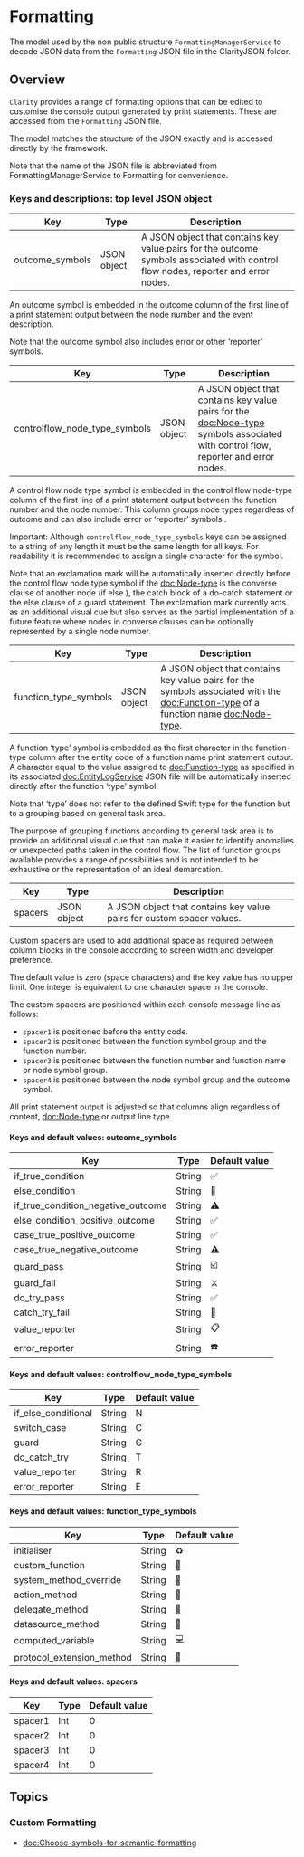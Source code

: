 # Formatting

The model used by the non public structure `FormattingManagerService` to decode JSON data from the `Formatting` JSON file in the ClarityJSON folder.

## Overview

``Clarity`` provides a range of formatting options that can be edited to customise the console output generated by print statements. These are accessed from the `Formatting` JSON file.

The model matches the structure of the JSON exactly and is accessed directly by the framework.

Note that the name of the JSON file is abbreviated from FormattingManagerService to Formatting for convenience.

### Keys and descriptions: top level JSON object
| Key             | Type        | Description                                                  |
| --------------- | ----------- | ------------------------------------------------------------ |
| outcome_symbols | JSON object | A JSON object that contains key value pairs for the outcome symbols associated with control flow nodes, reporter and error nodes. |

An outcome symbol is embedded in the outcome column of the first line of a print statement output between the node number and the event description. 

Note that the outcome symbol also includes error or other ‘reporter’ symbols.

| Key                           | Type        | Description                                                  |
| ----------------------------- | ----------- | ------------------------------------------------------------ |
| controlflow_node_type_symbols | JSON object | A JSON object that contains key value pairs for the <doc:Node-type> symbols associated with control flow, reporter and error nodes. |

A control flow node type symbol is embedded in the control flow node-type column of the first line of a print statement output between the function number and the node number. This column groups node types regardless of outcome and can also include error or ‘reporter’ symbols .

Important: Although `controlflow_node_type_symbols` keys can be assigned to a string of any length it must be the same length for all keys. For readability it is recommended to assign a single character for the symbol.

Note that an exclamation mark will be automatically inserted directly before the control flow node type symbol if the <doc:Node-type> is the converse clause of another node (if else ), the catch block of a do-catch statement or the else clause of a guard statement. The exclamation mark currently acts as an additional visual cue but also serves as the partial implementation of a future feature where nodes in converse clauses can be optionally represented by a single node number.

| Key                   | Type        | Description                                                  |
| --------------------- | ----------- | ------------------------------------------------------------ |
| function_type_symbols | JSON object | A JSON object that contains key value pairs for the symbols associated with the <doc:Function-type> of a function name <doc:Node-type>. |

A function ‘type’ symbol is embedded as the first character in the function-type column after the entity code of a function name print statement output. A character equal to the value assigned to <doc:Function-type> as specified in its associated <doc:EntityLogService> JSON file will be automatically inserted directly after the function ‘type’ symbol.

Note that ‘type’ does not refer to the defined Swift type for the function but to a grouping based on general task area.

The purpose of grouping functions according to general task area is to provide an additional visual cue that can make it easier to identify anomalies or unexpected paths taken in the control flow. The list of function groups available provides a range of possibilities and is not intended to be exhaustive or the representation of an ideal demarcation.


| Key     | Type        | Description                                                  |
| ------- | ----------- | ------------------------------------------------------------ |
| spacers | JSON object | A JSON object that contains key value pairs for custom spacer values. |

Custom spacers are used to add additional space as required between column blocks in the console according to screen width and developer preference. 

The default value is zero (space characters) and the key value has no upper limit. One integer is equivalent to one character space in the console.

The custom spacers are positioned within each console message line as follows:

- `spacer1` is positioned before the entity code.
- `spacer2` is positioned between the function symbol group and the function number.
- `spacer3` is positioned between the function number and function name or node symbol group.
- `spacer4` is positioned between the node symbol group and the outcome symbol.

All print statement output is adjusted so that columns align regardless of content, <doc:Node-type> or output line type. 


#### Keys and default values: outcome_symbols

| Key                                | Type   | Default value |
| ---------------------------------- | ------ | ------------- |
| if_true_condition                  | String | ✅             |
| else_condition                     | String | 🔴             |
| if_true_condition_negative_outcome | String | ⚠️             |
| else_condition_positive_outcome    | String | ✅             |
| case_true_positive_outcome         | String | ✅             |
| case_true_negative_outcome         | String | ⚠️             |
| guard_pass                         | String | ☑️             |
| guard_fail                         | String | ⚔️             |
| do_try_pass                        | String | ✅             |
| catch_try_fail                     | String | 🎣             |
| value_reporter                     | String | 📋             |
| error_reporter                     | String | ☎️             |


#### Keys and default values: controlflow_node_type_symbols


| Key                 | Type   | Default value |
| ------------------- | ------ | ------------- |
| if_else_conditional | String | N             |
| switch_case         | String | C             |
| guard               | String | G             |
| do_catch_try        | String | T             |
| value_reporter      | String | R             |
| error_reporter      | String | E             |



#### Keys and default values: function_type_symbols

| Key                       | Type   | Default value |
| ------------------------- | ------ | ------------- |
| initialiser               | String | ♻️             |
| custom_function           | String | 🏓             |
| system_method_override    | String | 🍏             |
| action_method             | String | 🎯             |
| delegate_method           | String | 🔮             |
| datasource_method         | String | 📀             |
| computed_variable         | String | 💻             |
| protocol_extension_method | String | 🧩             |


#### Keys and default values: spacers

| Key     | Type | Default value |
| ------- | ---- | ------------- |
| spacer1 | Int  | 0             |
| spacer2 | Int  | 0             |
| spacer3 | Int  | 0             |
| spacer4 | Int  | 0             |




## Topics

### Custom Formatting

- <doc:Choose-symbols-for-semantic-formatting>

